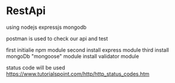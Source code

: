 # RestApi
using nodejs expressjs mongodb

postman is used 
to check our api and test

first initialie npm module
second install express module
third install mongoDb "mongoose" module
install validator module

status code will be used 
https://www.tutorialspoint.com/http/http_status_codes.htm
